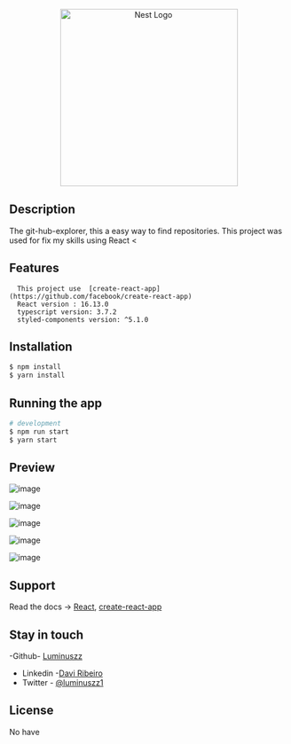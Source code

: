 <p align="center">
  <a href="http://nestjs.com/" target="blank"><img src="https://nestjs.com/img/logo_text.svg" width="320" alt="Nest Logo" /></a>
</p>



## Description


   <p> The git-hub-explorer, this a easy way to find repositories. This project was used for fix my skills using React <        </p>


## Features

      This project use  [create-react-app](https://github.com/facebook/create-react-app)
      React version : 16.13.0
      typescript version: 3.7.2
      styled-components version: ^5.1.0
  


## Installation


```bash
$ npm install
$ yarn install
```

## Running the app

```bash
# development
$ npm run start
$ yarn start

```
## Preview

   ![image](https://user-images.githubusercontent.com/48535259/80712112-d717af00-8ac7-11ea-897c-9b8d0eccf06b.png)
    
   ![image](https://user-images.githubusercontent.com/48535259/80712112-d717af00-8ac7-11ea-897c-9b8d0eccf06b.png)

   ![image](https://user-images.githubusercontent.com/48535259/80712397-54432400-8ac8-11ea-8e32-cf0486d2ed1f.png)

   ![image](https://user-images.githubusercontent.com/48535259/80712747-cb78b800-8ac8-11ea-8ce8-8303c13f932b.png)

   ![image](https://user-images.githubusercontent.com/48535259/80712606-93717500-8ac8-11ea-934e-a358239f1ccf.png)




## Support

  Read the docs -> [React](https://reactjs.org/),  [create-react-app](https://create-react-app.dev/)

## Stay in touch

 -Github- [Luminuszz](https://github.com/luminuszz)
- Linkedin -[Davi Ribeiro](hhttps://www.linkedin.com/in/davi-ribeiro-luminuszz)
- Twitter - [@luminuszz1](https://twitter.com/luminuszz1)

## License

  No have
